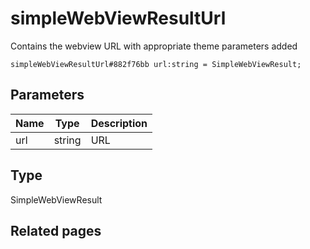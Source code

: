# simpleWebViewResultUrl
Contains the webview URL with appropriate theme parameters added

```
simpleWebViewResultUrl#882f76bb url:string = SimpleWebViewResult;
```

## Parameters
| Name | Type | Description |
| ---- | :----: | ----------- |
| url | string | URL |


## Type
SimpleWebViewResult

## Related pages
